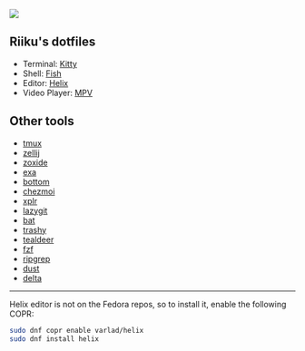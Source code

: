 ![](https://files.catbox.moe/avnruq.png)

## Riiku's dotfiles

- Terminal: [Kitty](https://github.com/kovidgoyal/kitty)
- Shell: [Fish](https://github.com/fish-shell/fish-shell)
- Editor: [Helix](https://github.com/helix-editor/helix)
- Video Player: [MPV](https://github.com/mpv-player/mpv)

## Other tools

- [tmux](https://github.com/tmux/tmux)
- [zellij](https://github.com/zellij-org/zellij)
- [zoxide](https://github.com/ajeetdsouza/zoxide)
- [exa](https://github.com/ogham/exa)
- [bottom](https://github.com/ClementTsang/bottom)
- [chezmoi](https://github.com/twpayne/chezmoi)
- [xplr](https://github.com/sayanarijit/xplr)
- [lazygit](https://github.com/jesseduffield/lazygit)
- [bat](https://github.com/sharkdp/bat)
- [trashy](https://github.com/oberblastmeister/trashy)
- [tealdeer](https://github.com/dbrgn/tealdeer)
- [fzf](https://github.com/junegunn/fzf)
- [ripgrep](https://github.com/BurntSushi/ripgrep)
- [dust](https://github.com/bootandy/dust)
- [delta](https://github.com/dandavison/delta)

---

Helix editor is not on the Fedora repos, so to install it, enable the following COPR:

```bash
sudo dnf copr enable varlad/helix
sudo dnf install helix
```
